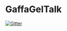 # GaffaGelTalk

[![Gitter](https://badges.gitter.im/Join%20Chat.svg)](https://gitter.im/gaffa-tape/GaffaGelTalk?utm_source=badge&utm_medium=badge&utm_campaign=pr-badge&utm_content=badge)